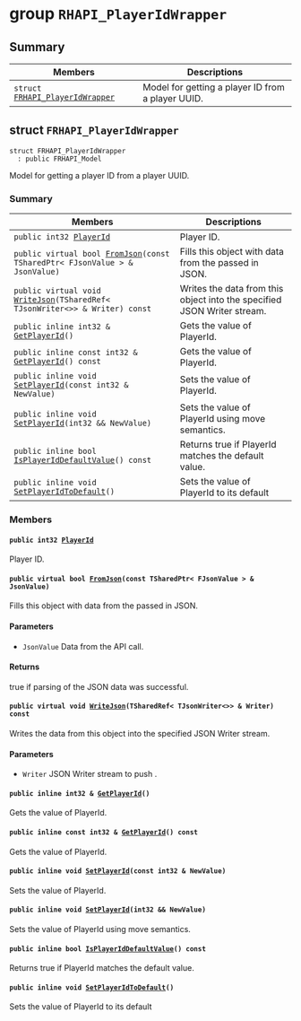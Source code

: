 # group `RHAPI_PlayerIdWrapper` <a id="group__RHAPI__PlayerIdWrapper"></a>

## Summary

 Members                        | Descriptions                                
--------------------------------|---------------------------------------------
`struct `[`FRHAPI_PlayerIdWrapper`](#structFRHAPI__PlayerIdWrapper) | Model for getting a player ID from a player UUID.

## struct `FRHAPI_PlayerIdWrapper` <a id="structFRHAPI__PlayerIdWrapper"></a>

```
struct FRHAPI_PlayerIdWrapper
  : public FRHAPI_Model
```

Model for getting a player ID from a player UUID.

### Summary

 Members                        | Descriptions                                
--------------------------------|---------------------------------------------
`public int32 `[`PlayerId`](#structFRHAPI__PlayerIdWrapper_1a9d3517523183b4512a3e4335470be60a) | Player ID.
`public virtual bool `[`FromJson`](#structFRHAPI__PlayerIdWrapper_1af5ce582a754d7f0db265d7e33b039674)`(const TSharedPtr< FJsonValue > & JsonValue)` | Fills this object with data from the passed in JSON.
`public virtual void `[`WriteJson`](#structFRHAPI__PlayerIdWrapper_1ac9e978d8c152b4cc909db76a787e4529)`(TSharedRef< TJsonWriter<>> & Writer) const` | Writes the data from this object into the specified JSON Writer stream.
`public inline int32 & `[`GetPlayerId`](#structFRHAPI__PlayerIdWrapper_1a1f525c0cdd5ad98d8bd51582e9644900)`()` | Gets the value of PlayerId.
`public inline const int32 & `[`GetPlayerId`](#structFRHAPI__PlayerIdWrapper_1a6d4d79522551ec4b8d5bd0045cd3784f)`() const` | Gets the value of PlayerId.
`public inline void `[`SetPlayerId`](#structFRHAPI__PlayerIdWrapper_1a0c32b1185c5d5cd36af803e3d7dd6257)`(const int32 & NewValue)` | Sets the value of PlayerId.
`public inline void `[`SetPlayerId`](#structFRHAPI__PlayerIdWrapper_1a1e45e9ab03e19cc61e1e62d191239f5e)`(int32 && NewValue)` | Sets the value of PlayerId using move semantics.
`public inline bool `[`IsPlayerIdDefaultValue`](#structFRHAPI__PlayerIdWrapper_1a4ead20a497424bd20af5cf9770c34df4)`() const` | Returns true if PlayerId matches the default value.
`public inline void `[`SetPlayerIdToDefault`](#structFRHAPI__PlayerIdWrapper_1af09d4ca3ce7197ff58f5cd4608f51eaa)`()` | Sets the value of PlayerId to its default

### Members

#### `public int32 `[`PlayerId`](#structFRHAPI__PlayerIdWrapper_1a9d3517523183b4512a3e4335470be60a) <a id="structFRHAPI__PlayerIdWrapper_1a9d3517523183b4512a3e4335470be60a"></a>

Player ID.

#### `public virtual bool `[`FromJson`](#structFRHAPI__PlayerIdWrapper_1af5ce582a754d7f0db265d7e33b039674)`(const TSharedPtr< FJsonValue > & JsonValue)` <a id="structFRHAPI__PlayerIdWrapper_1af5ce582a754d7f0db265d7e33b039674"></a>

Fills this object with data from the passed in JSON.

#### Parameters
* `JsonValue` Data from the API call.

#### Returns
true if parsing of the JSON data was successful.

#### `public virtual void `[`WriteJson`](#structFRHAPI__PlayerIdWrapper_1ac9e978d8c152b4cc909db76a787e4529)`(TSharedRef< TJsonWriter<>> & Writer) const` <a id="structFRHAPI__PlayerIdWrapper_1ac9e978d8c152b4cc909db76a787e4529"></a>

Writes the data from this object into the specified JSON Writer stream.

#### Parameters
* `Writer` JSON Writer stream to push .

#### `public inline int32 & `[`GetPlayerId`](#structFRHAPI__PlayerIdWrapper_1a1f525c0cdd5ad98d8bd51582e9644900)`()` <a id="structFRHAPI__PlayerIdWrapper_1a1f525c0cdd5ad98d8bd51582e9644900"></a>

Gets the value of PlayerId.

#### `public inline const int32 & `[`GetPlayerId`](#structFRHAPI__PlayerIdWrapper_1a6d4d79522551ec4b8d5bd0045cd3784f)`() const` <a id="structFRHAPI__PlayerIdWrapper_1a6d4d79522551ec4b8d5bd0045cd3784f"></a>

Gets the value of PlayerId.

#### `public inline void `[`SetPlayerId`](#structFRHAPI__PlayerIdWrapper_1a0c32b1185c5d5cd36af803e3d7dd6257)`(const int32 & NewValue)` <a id="structFRHAPI__PlayerIdWrapper_1a0c32b1185c5d5cd36af803e3d7dd6257"></a>

Sets the value of PlayerId.

#### `public inline void `[`SetPlayerId`](#structFRHAPI__PlayerIdWrapper_1a1e45e9ab03e19cc61e1e62d191239f5e)`(int32 && NewValue)` <a id="structFRHAPI__PlayerIdWrapper_1a1e45e9ab03e19cc61e1e62d191239f5e"></a>

Sets the value of PlayerId using move semantics.

#### `public inline bool `[`IsPlayerIdDefaultValue`](#structFRHAPI__PlayerIdWrapper_1a4ead20a497424bd20af5cf9770c34df4)`() const` <a id="structFRHAPI__PlayerIdWrapper_1a4ead20a497424bd20af5cf9770c34df4"></a>

Returns true if PlayerId matches the default value.

#### `public inline void `[`SetPlayerIdToDefault`](#structFRHAPI__PlayerIdWrapper_1af09d4ca3ce7197ff58f5cd4608f51eaa)`()` <a id="structFRHAPI__PlayerIdWrapper_1af09d4ca3ce7197ff58f5cd4608f51eaa"></a>

Sets the value of PlayerId to its default

